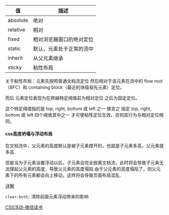 | 值       | 描述                     |
| -------- | ------------------------ |
| absolute | 绝对                     |
| relative | 相对                     |
| fixed    | 相对浏览器窗口的绝对定位 |
| static   | 默认，元素处于正常的流中 |
| inherit  | 从父元素继承             |
| sticky   | 粘性布局                 |

关于粘性布局：元素先按照普通文档流定位 然后相对于该元素在流中的 flow root（BFC）和 containing block（最近的块级祖先元素）定位。

而后 元素定位表现为在跨越特定阈值前为相对定位 之后为固定定位。

这个特定阈值指的是 top, right, bottom 或 left 之一 换言之 指定 top, right, bottom 或 left 四个阈值其中之一 才可使粘性定位生效。否则其行为与相对定位相同。

#### css高度坍塌与浮动布局

在文档流中，父元素的高度默认是被子元素撑开的，也就是子元素多高，父元素就多高.

但是当为子元素设置浮动以后，子元素会完全脱离文档流，此时将会导致子元素无法撑起父元素的高度，导致父元素的高度塌陷.由于父元素的高度塌陷了，则父元素下的所有元素都会向上移动，这样将会导致页面布局混乱.

[详解](https://www.cnblogs.com/gaoht/p/9150176.html)

`clear:both;` 清除前面元素浮动带来的影响

[CSS浮动-微信读书](https://weread.qq.com/web/reader/7d53223071e219457d53617k1c3321802231c383cd30bb3)
